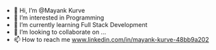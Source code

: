 - 👋 Hi, I’m @Mayank Kurve
- 👀 I’m interested in Programming
- 🌱 I’m currently learning Full Stack Development
- 💞️ I’m looking to collaborate on ...
- 📫 How to reach me www.linkedin.com/in/mayank-kurve-48bb9a202

<!---
Mayank4102/Mayank4102 is a ✨ special ✨ repository because its `README.md` (this file) appears on your GitHub profile.
You can click the Preview link to take a look at your changes.
--->
